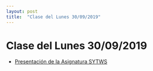 ```yaml
---
layout: post
title:  "Clase del Lunes 30/09/2019"
---
```


# Clase del Lunes 30/09/2019

* [Presentación de la Asignatura SYTWS](https://ull-mii-sytws-1920.github.io/tema0-presentacion/)